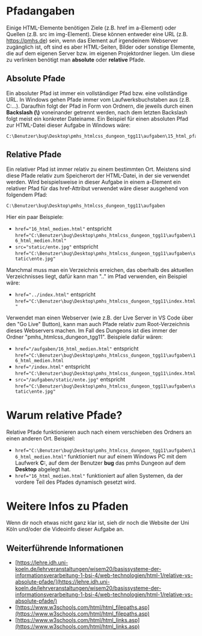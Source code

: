 # Pfadangaben
Einige HTML-Elemente benötigen Ziele (z.B. href im a-Element) oder Quellen (z.B. src im img-Element). Diese können entweder eine URL (z.B. https://pmhs.de) sein, wenn das Element auf irgendeinem Webserver zugänglich ist, oft sind es aber HTML-Seiten, Bilder oder sonstige Elemente, die auf dem eigenen Server bzw. im eigenen Projektordner liegen. Um diese zu verlinken benötigt man **absolute** oder **relative** Pfade.

## Absolute Pfade
Ein absoluter Pfad ist immer ein vollständiger Pfad bzw. eine vollständige URL. In Windows gehen Pfade immer vom Laufwerksbuchstaben aus (z.B. C:\...). Daraufhin folgt der Pfad in Form von Ordnern, die jeweils durch einen **Backslash (\\)** voneinander getrennt werden, nach dem letzten Backslash folgt meist ein konkreter Dateiname.  Ein Beispiel für einen absoluten Pfad zur HTML-Datei dieser Aufgabe in Windows wäre:

```plain
C:\Benutzer\bug\Desktop\pmhs_htmlcss_dungeon_tgg11\aufgaben\15_html_pfade.html
```

## Relative Pfade
Ein relativer Pfad ist immer relativ zu einem bestimmten Ort. Meistens sind diese Pfade relativ zum Speicherort der HTML-Datei, in der sie verwendet werden. Wird beispielsweise in dieser Aufgabe in einem a-Element ein relativer Pfad für das href-Attribut verwendet wäre dieser ausgehend von folgendem Pfad:

```plan
C:\Benutzer\bug\Desktop\pmhs_htmlcss_dungeon_tgg11\aufgaben
```

Hier ein paar Beispiele:
- `href="16_html_medien.html"` entspricht `href="C:\Benutzer\bug\Desktop\pmhs_htmlcss_dungeon_tgg11\aufgaben\16_html_medien.html"`
- `src="static/ente.jpg"` entspricht `href="C:\Benutzer\bug\Desktop\pmhs_htmlcss_dungeon_tgg11\aufgaben\static\ente.jpg"`

Manchmal muss man ein Verzeichnis erreichen, das oberhalb des aktuellen Verzeichnisses liegt, dafür kann man ".." im Pfad verwenden, ein Beispiel wäre:

- `href="../index.html"` entspricht `href="C:\Benutzer\bug\Desktop\pmhs_htmlcss_dungeon_tgg11\index.html"`

Verwendet man einen Webserver (wie z.B. der Live Server in VS Code über den "Go Live" Button), kann man auch Pfade relativ zum Root-Verzeichnis dieses Webservers machen. Im Fall des Dungeons ist dies immer der Ordner "pmhs_htmlcss_dungeon_tgg11". Beispiele dafür wären:

- `href="/aufgaben/16_html_medien.html"` entspricht `href="C:\Benutzer\bug\Desktop\pmhs_htmlcss_dungeon_tgg11\aufgaben\16_html_medien.html`
- `href="/index.html"` entspricht `href="C:\Benutzer\bug\Desktop\pmhs_htmlcss_dungeon_tgg11\index.html`
- `src="/aufgaben/static/ente.jpg"` entspricht `href="C:\Benutzer\bug\Desktop\pmhs_htmlcss_dungeon_tgg11\aufgaben\static\ente.jpg"`

# Warum relative Pfade?
Relative Pfade funktionieren auch nach einem verschieben des Ordners an einen anderen Ort. Beispiel:

- `href="C:\Benutzer\bug\Desktop\pmhs_htmlcss_dungeon_tgg11\aufgaben\16_html_medien.html"` funktioniert nur auf einem Windows PC mit dem Laufwerk **C:**, auf dem der Benutzer **bug** das pmhs Dungeon auf dem **Desktop** abgelegt hat.
- `href="16_html_medien.html"` funktioniert auf allen Systemen, da der vordere Teil des Pfades dynamisch gesetzt wird.

# Weitere Infos zu Pfaden
Wenn dir noch etwas nicht ganz klar ist, sieh dir noch die Website der Uni Köln und/oder die Videoinfo dieser Aufgabe an.

## Weiterführende Informationen
- [https://lehre.idh.uni-koeln.de/lehrveranstaltungen/wisem20/basissysteme-der-informationsverarbeitung-1-bsi-4/web-technologien/html-1/relative-vs-absolute-pfade/](https://lehre.idh.uni-koeln.de/lehrveranstaltungen/wisem20/basissysteme-der-informationsverarbeitung-1-bsi-4/web-technologien/html-1/relative-vs-absolute-pfade/)
- [https://www.w3schools.com/html/html_filepaths.asp](https://www.w3schools.com/html/html_filepaths.asp)
- [https://www.w3schools.com/html/html_links.asp](https://www.w3schools.com/html/html_links.asp)
